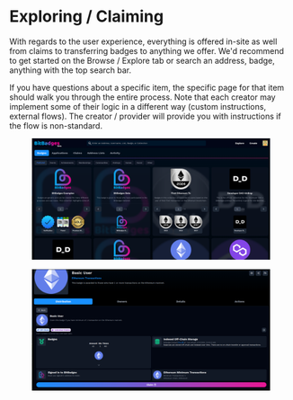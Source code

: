 # Exploring / Claiming

With regards to the user experience, everything is offered in-site as well from claims to transferring badges to anything we offer. We'd recommend to get started on the Browse / Explore tab or search an address, badge, anything with the top search bar.

If you have questions about a specific item, the specific page for that item should walk you through the entire process. Note that each creator may implement some of their logic in a different way (custom instructions, external flows).  The creator / provider will provide you with instructions if the flow is non-standard.

<figure><img src="../../.gitbook/assets/image (3).png" alt=""><figcaption></figcaption></figure>

<figure><img src="../../.gitbook/assets/image (2) (1).png" alt=""><figcaption></figcaption></figure>

